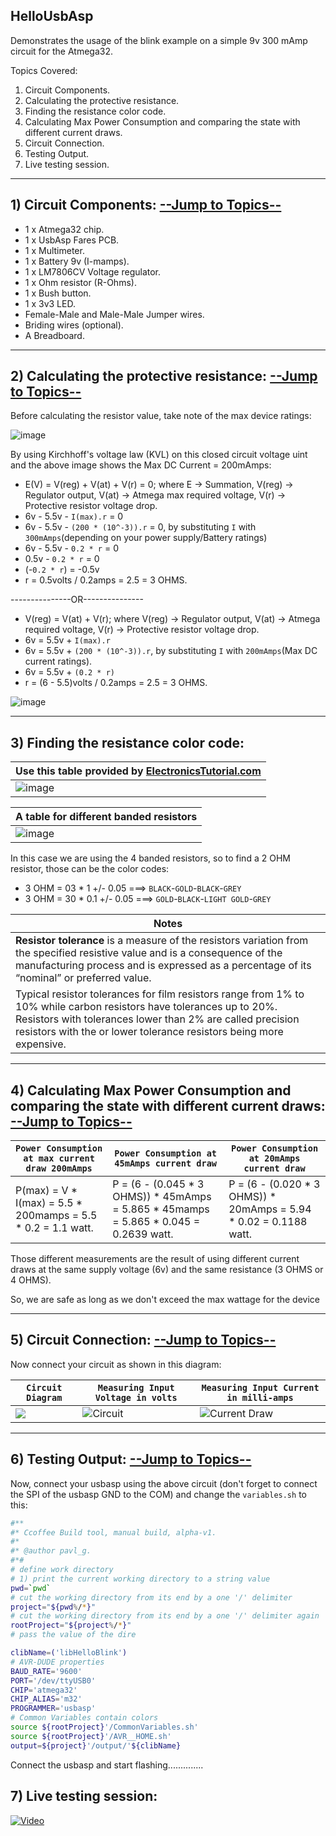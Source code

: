 ## HelloUsbAsp

Demonstrates the usage of the blink example on a simple 9v 300 mAmp circuit for the Atmega32.

<a name="TOPICS"></a>
Topics Covered: 
1) Circuit Components.
2) Calculating the protective resistance.
3) Finding the resistance color code.
4) Calculating Max Power Consumption and comparing the state with different current draws.
5) Circuit Connection.
6) Testing Output.
7) Live testing session.

--------------

## 1) Circuit Components: [--Jump to Topics--](#TOPICS)
- 1 x Atmega32 chip.
- 1 x UsbAsp Fares PCB.
- 1 x Multimeter.
- 1 x Battery 9v (I-mamps).
- 1 x LM7806CV Voltage regulator.
- 1 x Ohm resistor (R-Ohms).
- 1 x Bush button.
- 1 x 3v3 LED.
- Female-Male and Male-Male Jumper wires.
- Briding wires (optional).
- A Breadboard.

---------------

## 2) Calculating the protective resistance: [--Jump to Topics--](#TOPICS)

Before calculating the resistor value, take note of the max device ratings: 

![image](https://user-images.githubusercontent.com/60224159/178972280-f2d97075-09da-4fff-85aa-b30b2872a0a0.png)


By using Kirchhoff's voltage law (KVL) on this closed circuit voltage uint and the above image shows the Max DC Current = 200mAmps:
- E(V) = V(reg) + V(at) + V(r) = 0; where E -> Summation, V(reg) -> Regulator output, V(at) -> Atmega max required voltage, V(r) -> Protective resistor voltage drop.
- 6v - 5.5v - `I(max).r` = 0
- 6v - 5.5v - `(200 * (10^-3)).r` = 0, by substituting `I` with `300mAmps`(depending on your power supply/Battery ratings)
- 6v - 5.5v - `0.2 * r` = 0
- 0.5v - `0.2 * r` = 0
- (-`0.2 * r`) = -0.5v
- r = 0.5volts / 0.2amps = 2.5 = 3 OHMS.

---------------OR--------------- 

- V(reg) = V(at) + V(r); where V(reg) -> Regulator output, V(at) -> Atmega required voltage, V(r) -> Protective resistor voltage drop.
- 6v = 5.5v + `I(max).r`
- 6v = 5.5v + `(200 * (10^-3)).r`, by substituting `I` with `200mAmps`(Max DC current ratings).
- 6v = 5.5v + `(0.2 * r)`
- r = (6 - 5.5)volts / 0.2amps = 2.5 = 3 OHMS.

![image](https://user-images.githubusercontent.com/60224159/178731499-76d59b5d-6beb-44a6-9e8b-665df1bc34cd.png)

------------------------------

## 3) Finding the resistance color code: 

| Use this table provided by [ElectronicsTutorial.com](https://www.electronics-tutorials.ws/resistor/res_2.html) |
|---------------------------------------------------------------------------------------------|
| ![image](https://user-images.githubusercontent.com/60224159/179056363-290002a6-6b84-4ecc-ba06-afcfd985db67.png) |

| A table for different banded resistors |
|----------------------------------------|
| ![image](https://user-images.githubusercontent.com/60224159/178738625-bc8967f5-bd24-4ef6-bee7-bbabace0464d.png) |

In this case we are using the 4 banded resistors, so to find a 2 OHM resistor, those can be the color codes: 
- 3 OHM = 03 * 1 +/- 0.05 ===> `BLACK`-`GOLD`-`BLACK`-`GREY`
- 3 OHM = 30 * 0.1 +/- 0.05 ===> `GOLD`-`BLACK`-`LIGHT GOLD`-`GREY`

| Notes |
|--------------------|
| **Resistor tolerance** is a measure of the resistors variation from the specified resistive value and is a consequence of the manufacturing process and is expressed as a percentage of its “nominal” or preferred value.
Typical resistor tolerances for film resistors range from 1% to 10% while carbon resistors have tolerances up to 20%. Resistors with tolerances lower than 2% are called precision resistors with the or lower tolerance resistors being more expensive. |

-----------------------------------
## 4) Calculating Max Power Consumption and comparing the state with different current draws: [--Jump to Topics--](#TOPICS) 

| `Power Consumption at max current draw 200mAmps` | `Power Consumption at 45mAmps current draw` | `Power Consumption at 20mAmps current draw` |
|--------------------------|--------------------------------------|--------------------------------------|
| P(max) = V * I(max) = 5.5 * 200mamps = 5.5 * 0.2 = 1.1 watt. | P = (6 - (0.045 * 3 OHMS)) * 45mAmps = 5.865 * 45mamps = 5.865 * 0.045 = 0.2639 watt. | P = (6 - (0.020 * 3 OHMS)) * 20mAmps = 5.94 * 0.02 = 0.1188 watt. |

Those different measurements are the result of using different current draws at the same supply voltage (6v) and the same resistance (3 OHMS or 4 OHMS).

So, we are safe as long as we don't exceed the max wattage for the device

--------------------------

## 5) Circuit Connection: [--Jump to Topics--](#TOPICS) 

Now connect your circuit as shown in this diagram:

| `Circuit Diagram` | `Measuring Input Voltage in volts` | `Measuring Input Current in milli-amps` |
|-------------------|---------------|---------------------------------------|
| ![](https://github.com/Software-Hardware-Codesign/AVR-Sandbox/blob/master/HelloUsbAsp/fritzing/UsbAsp%20External%20Circuit.png) | ![Circuit](https://user-images.githubusercontent.com/60224159/179304213-e71b3e0f-1654-4e60-8875-3d219d3f2283.jpg) | ![Current Draw](https://user-images.githubusercontent.com/60224159/179313199-ef56e13c-48a9-49fb-b8fd-aff108e39f91.jpg) |

-------------------------------------

## 6) Testing Output: [--Jump to Topics--](#TOPICS) 

Now, connect your usbasp using the above circuit (don't forget to connect the SPI of the usbasp GND to the COM) and change the `variables.sh` to this:

```sh
#**
#* Ccoffee Build tool, manual build, alpha-v1.
#*
#* @author pavl_g.
#*#
# define work directory
# 1) print the current working directory to a string value
pwd=`pwd`
# cut the working directory from its end by a one '/' delimiter
project="${pwd%/*}"
# cut the working directory from its end by a one '/' delimiter again
rootProject="${project%/*}"
# pass the value of the dire

clibName=('libHelloBlink')
# AVR-DUDE properties
BAUD_RATE='9600'
PORT='/dev/ttyUSB0'
CHIP='atmega32'
CHIP_ALIAS='m32'
PROGRAMMER='usbasp'
# Common Variables contain colors
source ${rootProject}'/CommonVariables.sh'
source ${rootProject}'/AVR__HOME.sh'
output=${project}'/output/'${clibName}
```

Connect the usbasp and start flashing..............

## 7) Live testing session: 

[![Video](https://user-images.githubusercontent.com/60224159/179325781-8e4e1148-c190-4fd8-9b6b-214881f1fb38.jpg)](https://www.linkedin.com/embed/feed/update/urn:li:ugcPost:6953830384706953216)

